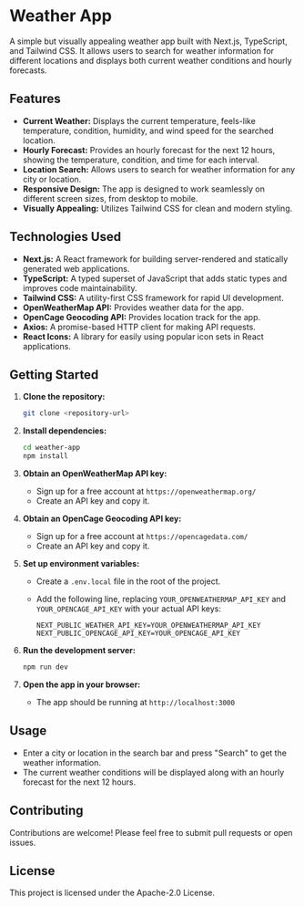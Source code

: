 # Weather App

A simple but visually appealing weather app built with Next.js, TypeScript, and Tailwind CSS. It allows users to search for weather information for different locations and displays both current weather conditions and hourly forecasts.

## Features

- **Current Weather:** Displays the current temperature, feels-like temperature, condition, humidity, and wind speed for the searched location.
- **Hourly Forecast:** Provides an hourly forecast for the next 12 hours, showing the temperature, condition, and time for each interval.
- **Location Search:** Allows users to search for weather information for any city or location.
- **Responsive Design:** The app is designed to work seamlessly on different screen sizes, from desktop to mobile.
- **Visually Appealing:** Utilizes Tailwind CSS for clean and modern styling.

## Technologies Used

- **Next.js:** A React framework for building server-rendered and statically generated web applications.
- **TypeScript:** A typed superset of JavaScript that adds static types and improves code maintainability.
- **Tailwind CSS:** A utility-first CSS framework for rapid UI development.
- **OpenWeatherMap API:** Provides weather data for the app.
- **OpenCage Geocoding API:** Provides location track for the app.
- **Axios:** A promise-based HTTP client for making API requests.
- **React Icons:** A library for easily using popular icon sets in React applications.

## Getting Started

1. **Clone the repository:**

   ```bash
   git clone <repository-url>
   ```

2. **Install dependencies:**

   ```bash
   cd weather-app
   npm install
   ```

3. **Obtain an OpenWeatherMap API key:**

   - Sign up for a free account at `https://openweathermap.org/`
   - Create an API key and copy it.

4. **Obtain an OpenCage Geocoding API key:**

   - Sign up for a free account at `https://opencagedata.com/`
   - Create an API key and copy it.

5. **Set up environment variables:**

   - Create a `.env.local` file in the root of the project.
   - Add the following line, replacing `YOUR_OPENWEATHERMAP_API_KEY` and `YOUR_OPENCAGE_API_KEY` with your actual API keys:

     ```env
     NEXT_PUBLIC_WEATHER_API_KEY=YOUR_OPENWEATHERMAP_API_KEY
     NEXT_PUBLIC_OPENCAGE_API_KEY=YOUR_OPENCAGE_API_KEY
     ```

6. **Run the development server:**

   ```bash
   npm run dev
   ```

7. **Open the app in your browser:**

   - The app should be running at `http://localhost:3000`

## Usage

- Enter a city or location in the search bar and press "Search" to get the weather information.
- The current weather conditions will be displayed along with an hourly forecast for the next 12 hours.

## Contributing

Contributions are welcome! Please feel free to submit pull requests or open issues.

## License

This project is licensed under the Apache-2.0 License.
